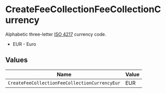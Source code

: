 # CreateFeeCollectionFeeCollectionCurrency

Alphabetic three-letter [ISO 4217](https://en.wikipedia.org/wiki/ISO_4217) currency code.
* EUR - Euro


## Values

| Name                                          | Value                                         |
| --------------------------------------------- | --------------------------------------------- |
| `CreateFeeCollectionFeeCollectionCurrencyEur` | EUR                                           |